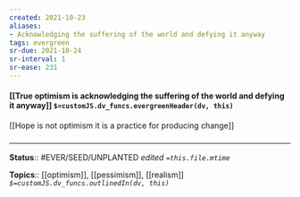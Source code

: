 ```yaml
---
created: 2021-10-23
aliases:
- Acknowledging the suffering of the world and defying it anyway
tags: evergreen
sr-due: 2021-10-24
sr-interval: 1
sr-ease: 231
---
```

#### [[True optimism is acknowledging the suffering of the world and defying it anyway]] `$=customJS.dv_funcs.evergreenHeader(dv, this)`

[[Hope is not optimism it is a practice for producing change]]

### <hr class="footnote"/>

**Status**:: #EVER/SEED/UNPLANTED
*edited `=this.file.mtime`*

**Topics**:: [[optimism]], [[pessimism]], [[realism]]
*`$=customJS.dv_funcs.outlinedIn(dv, this)`*


